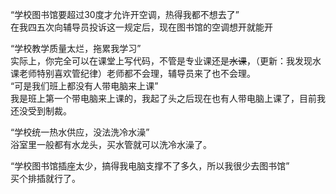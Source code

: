 “学校图书馆要超过30度才允许开空调，热得我都不想去了”  
在我四五次向辅导员投诉这一规定后，现在图书馆的空调想开就能开  

“学校教学质量太烂，拖累我学习”  
实际上，你完全可以在课堂上写代码，不管是专业课还是~~水课~~，（更新：我发现水课老师特别喜欢管纪律）老师都不会理，辅导员来了也不会理。  
“可是我们班上都没有人带电脑来上课”  
 我是班上第一个带电脑来上课的，我起了头之后现在也有人带电脑上课了，目前我还没受到制裁。  

“学校统一热水供应，没法洗冷水澡”  
浴室里一般都有水龙头，买水管就可以洗冷水澡了。  

“学校图书馆插座太少，搞得我电脑支撑不了多久，所以我很少去图书馆”  
买个排插就行了。  
